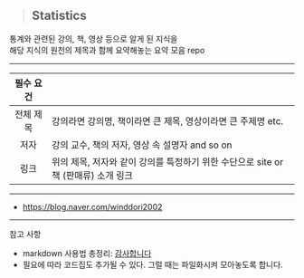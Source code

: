 > ## Statistics

통계와 관련된 강의, 책, 영상 등으로 알게 된 지식을<br />
해당 지식의 원천의 제목과 함께 요약해놓는 요약 모음 repo

---

| 필수 요건 |                                                                                    |
| :-------: | ---------------------------------------------------------------------------------- |
| 전체 제목 | 강의라면 강의명, 책이라면 큰 제목, 영상이라면 큰 주제명 etc.                       |
|   저자    | 강의 교수, 책의 저자, 영상 속 설명자 and so on                                     |
|   링크    | 위의 제목, 저자와 같이 강의를 특정하기 위한 수단으로 site or 책 (판매류) 소개 링크 |

---

- <https://blog.naver.com/winddori2002>

---

참고 사항

- markdown 사용법 총정리: [감사합니다](https://heropy.blog/2017/09/30/markdown/)
- 필요에 따라 코드집도 추가될 수 있다. 그럴 때는 파일화시켜 모아놓도록 합니다.
